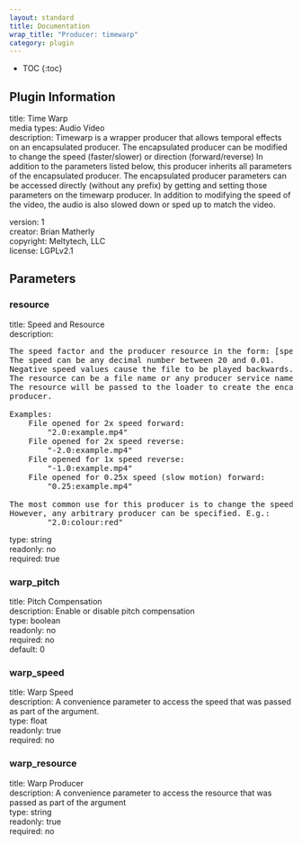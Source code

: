 ```yaml
---
layout: standard
title: Documentation
wrap_title: "Producer: timewarp"
category: plugin
---
```

* TOC
{:toc}

## Plugin Information

title: Time Warp  
media types:
Audio  Video  
description: Timewarp is a wrapper producer that allows temporal effects on an encapsulated producer. The encapsulated producer can be modified to change the speed (faster/slower) or direction (forward/reverse)
In addition to the parameters listed below, this producer inherits all parameters of the encapsulated producer. The encapsulated producer parameters can be accessed directly (without any prefix) by getting and setting those parameters on the timewarp producer.
In addition to modifying the speed of the video, the audio is also slowed down or sped up to match the video.
  
version: 1  
creator: Brian Matherly  
copyright: Meltytech, LLC  
license: LGPLv2.1  

## Parameters

### resource

title: Speed and Resource    
description:
<pre>
The speed factor and the producer resource in the form: [speed:resource]
The speed can be any decimal number between 20 and 0.01.
Negative speed values cause the file to be played backwards.
The resource can be a file name or any producer service name.
The resource will be passed to the loader to create the encapsulated
producer.

Examples:
    File opened for 2x speed forward:
        "2.0:example.mp4"
    File opened for 2x speed reverse:
        "-2.0:example.mp4"
    File opened for 1x speed reverse:
        "-1.0:example.mp4"
    File opened for 0.25x speed (slow motion) forward:
        "0.25:example.mp4"

The most common use for this producer is to change the speed of a file.
However, any arbitrary producer can be specified. E.g.:
        "2.0:colour:red"
</pre>
type: string  
readonly: no  
required: true  

### warp_pitch

title: Pitch Compensation    
description:
Enable or disable pitch compensation  
type: boolean  
readonly: no  
required: no  
default: 0  

### warp_speed

title: Warp Speed    
description:
A convenience parameter to access the speed that was passed as part of the argument.  
type: float  
readonly: true  
required: no  

### warp_resource

title: Warp Producer    
description:
A convenience parameter to access the resource that was passed as part of the argument  
type: string  
readonly: true  
required: no  

